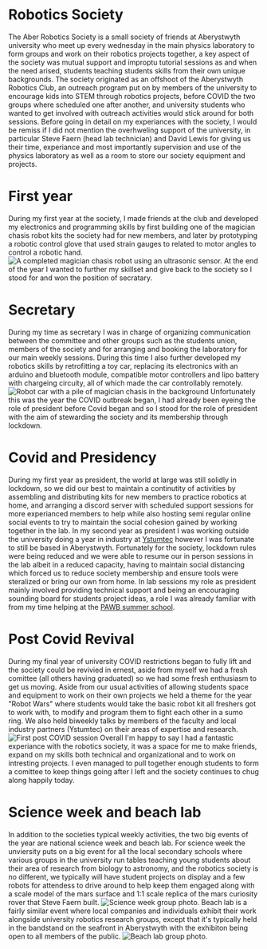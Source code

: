 
# Robotics Society
The Aber Robotics Society is a small society of friends at Aberystwyth university who meet up every wednesday in the main physics laboratory to form groups and work on their robotics projects together, a key aspect of the society was mutual support and improptu tutorial sessions as and when the need arised, students teaching students skills from their own unique backgrounds.
The society originated as an offshoot of the Aberystwyth Robotics Club, an outreach program put on by members of the university to encourage kids into STEM through robotics projects, before COVID the two groups where scheduled one after another, and university students who wanted to get involved with outreach activities would stick around for both sessions.
Before going in detail on my experiances with the society, I would be remiss if I did not mention the overhweling support of the university, in particular Steve Faern (head lab technician) and David Lewis for giving us their time, experiance and most importantly supervision and use of the physics laboratory as well as a room to store our society equipment and projects.

# First year
During my first year at the society, I made friends at the club and developed my electronics and programming skills by first building one of the magician chasis robot kits the society had for new members, and later by prototyping a robotic control glove that used strain gauges to related to motor angles to control a robotic hand.
<img src="images/Magician.jpg" alt="A completed magician chasis robot using an ultrasonic sensor.">
At the end of the year I wanted to further my skillset and give back to the society so I stood for and won the position of secratary.

# Secretary
During my time as secretary I was in charge of organizing communication between the committee and other groups such as the students union, members of the society and for arranging and booking the laboratory for our main weekly sessions.
During this time I also further developed my robotics skills by retrofitting a toy car, replacing its electronics with an arduino and bluetooth module, compatible motor controllers and lipo battery with chargeing circuity, all of which made the car controllably remotely.
<img src="images/Robot-car.jpg" alt="Robot car with a pile of magician chasis in the background">
Unfortunately this was the year the COVID outbreak began, I had already been eyeing the role of president before Covid began and so I stood for the role of president with the aim of stewarding the society and its membership through lockdown.

# Covid and Presidency
During my first year as president, the world at large was still solidly in lockdown, so we did our best to maintain a continutity of activities by assembling and distributing kits for new members to practice robotics at home, and arranging a discord server with scheduled support sessions for more experianced members to help while also hosting semi regular online social events to try to maintain the social cohesion gained by working together in the lab.
In my second year as president I was working outside the university doing a year in industry at [Ystumtec](Ystumtec.html) however I was fortunate to still be based in Aberystwyth. Fortunately for the society, lockdown rules were being reduced and we were able to resume our in person sessions in the lab albeit in a reduced capacity, having to maintain social distancing which forced us to reduce society membership and ensure tools were steralized or bring our own from home.
In lab sessions my role as president mainly involved providing technical support and being an encouraging sounding board for students project ideas, a role I was already familiar with from my time helping at the [PAWB summer school](PAWB.html). 

# Post Covid Revival
During my final year of university COVID restrictions began to fully lift and the society could be revivied in ernest, aside from myself we had a fresh comittee (all others having graduated) so we had some fresh enthusiasm to get us moving. Aside from our usual activities of allowing students space and equipment to work on their own projects we held a theme for the year "Robot Wars" where students would take the basic robot kit all freshers got to work with, to modify and program them to fight each other in a sumo ring. We also held biweekly talks by members of the faculty and local industry partners (Ystumtec) on their areas of expertise and research.
<img src="images/Robotics-session.jpg" alt="First post COVID session">
Overall I'm happy to say I had a fantastic experiance with the robotics society, it was a space for me to make friends, expand on my skills both technical and organizational and to work on intresting projects. I even managed to pull together enough students to form a comittee to keep things going after I left and the society continues to chug along happily today.

# Science week and beach lab
In addition to the societies typical weekly activities, the two big events of the year are national science week and beach lab.
For science week the unviersity puts on a big event for all the local secondary schools where various groups in the university run tables teaching young students about their area of research from biology to astronomy, and the robotics society is no different, we typically will have student projects on display and a few robots for attendess to drive around to help keep them engaged along with a scale model of the mars surface and 1:1 scale replica of the mars curiosity rover that Steve Faern built.
<img src="images/Science-week.jpg" alt="Science week group photo.">
Beach lab is a fairly similar event where local companies and individuals exhibit their work alongside university robotics research groups, except that it's typically held in the bandstand on the seafront in Aberystwyth with the exhibiton being open to all members of the public.
<img src="images/Beach-lab.jpg" alt="Beach lab group photo.">

